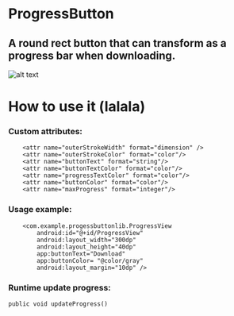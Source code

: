 # ProgressButton

## A round rect button that can transform as a progress bar when downloading.

![alt text](https://media.giphy.com/media/Nmjo0F1BvKpJm/giphy.gif)

# How to use it  (lalala)

### Custom attributes:
        <attr name="outerStrokeWidth" format="dimension" />
        <attr name="outerStrokeColor" format="color"/>
        <attr name="buttonText" format="string"/>
        <attr name="buttonTextColor" format="color"/>
        <attr name="progressTextColor" format="color"/>
        <attr name="buttonColor" format="color"/>
        <attr name="maxProgress" format="integer"/>
        
### Usage example:
        <com.example.progessbuttonlib.ProgressView
            android:id="@+id/ProgressView"
            android:layout_width="300dp"
            android:layout_height="40dp"
            app:buttonText="Download"
            app:buttonColor= "@color/gray"
            android:layout_margin="10dp" />
            
### Runtime update progress:

    public void updateProgress()
    
